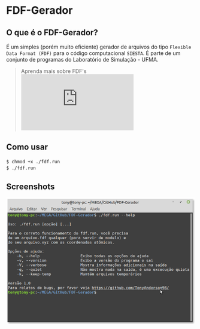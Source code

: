 # FDF-Gerador
 
## O que é o FDF-Gerador?
  
É um simples (porém muito eficiente) gerador de arquivos do tipo `Flexible Data Format (FDF)` para o código computacional `SIESTA`. É parte de um conjunto de programas do Laboratório de Simulação - UFMA.

> Aprenda mais sobre FDF's ![aqui](https://personales.unican.es/junqueraj/JavierJunquera_files/Metodos/Theory/How-to-run-siesta.pdf)


## Como usar

``` bash
$ chmod +x ./fdf.run
$ ./fdf.run
```

## Screenshots
![](fig/ajuda.png)
